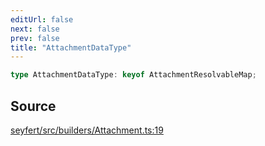 ```yaml
---
editUrl: false
next: false
prev: false
title: "AttachmentDataType"
---
```


```ts
type AttachmentDataType: keyof AttachmentResolvableMap;
```

## Source

[seyfert/src/builders/Attachment.ts:19](https://github.com/potoland/potocuit/blob/c4fb0c1/src/builders/Attachment.ts#L19)

